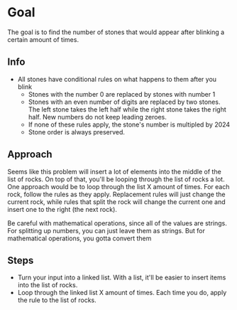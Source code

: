# Goal

The goal is to find the number of stones that would appear after blinking a certain amount of times.

## Info

- All stones have conditional rules on what happens to them after you blink
  - Stones with the number 0 are replaced by stones with number 1
  - Stones with an even number of digits are replaced by two stones. The left stone takes the left half while the right stone takes the right half. New numbers do not keep leading zeroes.
  - If none of these rules apply, the stone's number is multipled by 2024
  - Stone order is always preserved.

## Approach

Seems like this problem will insert a lot of elements into the middle of the list of rocks. On top of that, you'll be looping through the list of rocks a lot.
One approach would be to loop through the list X amount of times. For each rock, follow the rules as they apply. Replacement rules will just change the current rock, while rules that split the rock will change the current one and insert one to the right (the next rock).

Be careful with mathematical operations, since all of the values are strings. For splitting up numbers, you can just leave them as strings. But for mathematical operations, you gotta convert them

## Steps

- Turn your input into a linked list. With a list, it'll be easier to insert items into the list of rocks.
- Loop through the linked list X amount of times. Each time you do, apply the rule to the list of rocks.
